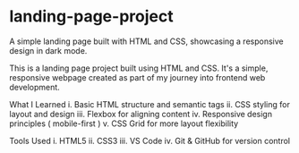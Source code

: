 # landing-page-project
A simple landing page built with HTML and CSS, showcasing a responsive design in dark mode.

This is a landing page project built using HTML and CSS. It's a simple, responsive webpage created as part of my journey into frontend web development.

What I Learned
i. Basic HTML structure and semantic tags
ii. CSS styling for layout and design
iii. Flexbox for aligning content
iv. Responsive design principles ( mobile-first )
v. CSS Grid for more layout flexibility

Tools Used
i. HTML5
ii. CSS3
iii. VS Code 
iv. Git & GitHub for version control
